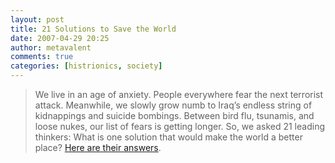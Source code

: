 ```yaml
---
layout: post
title: 21 Solutions to Save the World
date: 2007-04-29 20:25
author: metavalent
comments: true
categories: [histrionics, society]
---
```

<blockquote>We live in an age of anxiety. People everywhere fear the next terrorist attack. Meanwhile, we slowly grow numb to Iraq’s endless string of kidnappings and suicide bombings. Between bird flu, tsunamis, and loose nukes, our list of fears is getting longer. So, we asked 21 leading thinkers: What is one solution that would make the world a better place? <a href="https://www.foreignpolicy.com/story/cms.php?story_id=3783" target="_blank">Here are their answers</a>.</blockquote>
